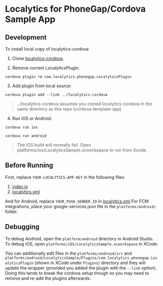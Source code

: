 Localytics for PhoneGap/Cordova Sample App
========

## Development

To install local copy of localytics-cordova

1. Clone [localytics-cordova](https://github.com/localytics/localytics-cordova).

2. Remove current LocalyticsPlugin:

```
cordova plugin rm com.localytics.phonegap.LocalyticsPlugin
```

3. Add plugin from local source:

```
cordova plugin add --link ../localytics-cordova
```

> ../localytics-cordova assumes you cloned localytics-cordova in the same directory as
this repo (cordova-template-app)

4. Run iOS or Android:

```
cordova run ios
```
```
cordova run android
```
> The iOS build will normally fail. Open platforms/ios/LocalyticsSample.xcworkspace to run from Xcode.

## Before Running

First, replace `YOUR-LOCALYTICS-APP-KEY` in the following files:

1. [index.js](www/js/index.js)
2. [localytics.xml](platforms/android/res/values/localytics.xml)

And for Android, replace `YOUR_PUSH_SENDER_ID` in [localytics.xml](platforms/android/res/values/localytics.xml)
For FCM integrations, place your google-services.json file in the `platforms/android/` folder.

## Debugging

To debug Android, open the `platform/android` directory in Android Studio.  
To debug iOS, open `platforms/iOS/LocalyticsSample.xcworkspace` in XCode. 

You can additionally edit files in the `platforms/android/src` and `platforms/android/LocalyticsSample/Plugins/com.localytics.phonegap.LocalyticsPlugin` (shown in XCode under `Plugins`) directory and they will update the wrapper (provided you added the plugin with the `--link` option).  Doing this tends to break the cordova setup though so you may need to remove and re-add the plugins afterwards. 
